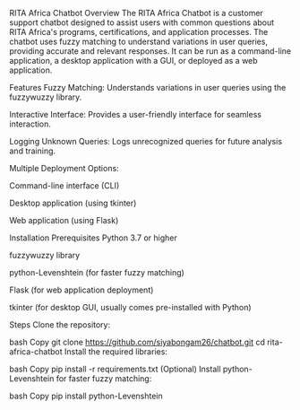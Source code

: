 RITA Africa Chatbot
Overview
The RITA Africa Chatbot is a customer support chatbot designed to assist users with common questions about RITA Africa's programs, certifications, and application processes. The chatbot uses fuzzy matching to understand variations in user queries, providing accurate and relevant responses. It can be run as a command-line application, a desktop application with a GUI, or deployed as a web application.

Features
Fuzzy Matching: Understands variations in user queries using the fuzzywuzzy library.

Interactive Interface: Provides a user-friendly interface for seamless interaction.

Logging Unknown Queries: Logs unrecognized queries for future analysis and training.

Multiple Deployment Options:

Command-line interface (CLI)

Desktop application (using tkinter)

Web application (using Flask)

Installation
Prerequisites
Python 3.7 or higher

fuzzywuzzy library

python-Levenshtein (for faster fuzzy matching)

Flask (for web application deployment)

tkinter (for desktop GUI, usually comes pre-installed with Python)

Steps
Clone the repository:

bash
Copy
git clone https://github.com/siyabongam26/chatbot.git
cd rita-africa-chatbot
Install the required libraries:

bash
Copy
pip install -r requirements.txt
(Optional) Install python-Levenshtein for faster fuzzy matching:

bash
Copy
pip install python-Levenshtein
